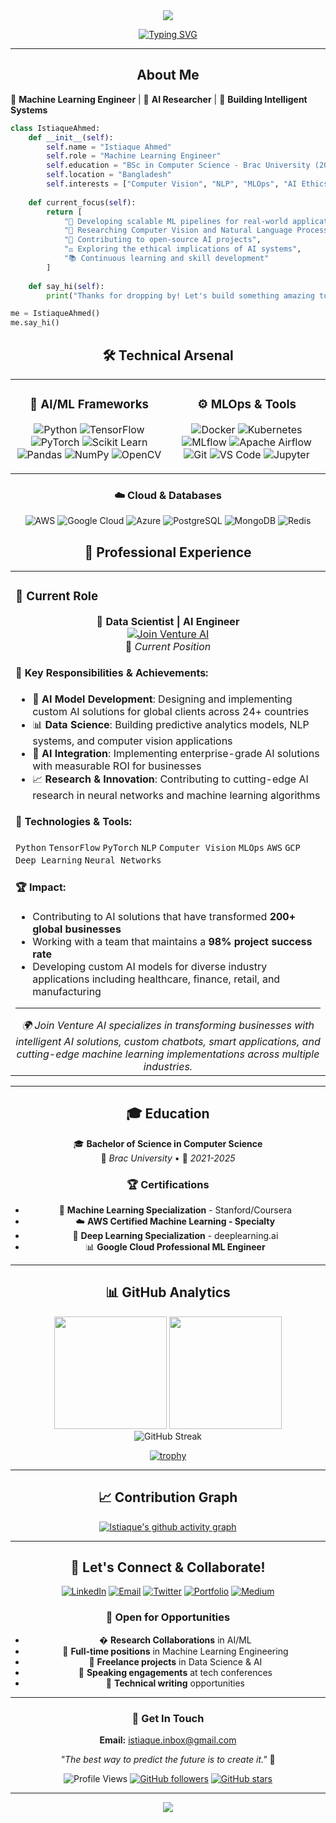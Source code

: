 <div align="center">
  <img src="https://readme-typing-svg.herokuapp.com/?lines=Hi,%20I'm%20Istiaque%20Ahmed!%20👋;Machine%20Learning%20Engineer%20🤖;AI%20Researcher%20🧠;Building%20Intelligent%20Systems%20🚀&center=true&width=800&height=45">
</div>

<div align="center">
  
[![Typing SVG](https://readme-typing-svg.herokuapp.com/?lines=Welcome+to+my+GitHub+Profile!;Passionate+about+ML+%26+AI;Always+learning+something+new!&center=true&width=500&height=50)](https://git.io/typing-svg)

</div>

---

<div align="center">
  <h2> About Me</h2>
</div>

🤖 **Machine Learning Engineer** | 🧠 **AI Researcher** | 🚀 **Building Intelligent Systems**

```python
class IstiaqueAhmed:
    def __init__(self):
        self.name = "Istiaque Ahmed"
        self.role = "Machine Learning Engineer"
        self.education = "BSc in Computer Science - Brac University (2021-2025)"
        self.location = "Bangladesh"
        self.interests = ["Computer Vision", "NLP", "MLOps", "AI Ethics"]
        
    def current_focus(self):
        return [
            "🔬 Developing scalable ML pipelines for real-world applications",
            "🧠 Researching Computer Vision and Natural Language Processing",
            "🌟 Contributing to open-source AI projects",
            "⚖️ Exploring the ethical implications of AI systems",
            "📚 Continuous learning and skill development"
        ]
    
    def say_hi(self):
        print("Thanks for dropping by! Let's build something amazing together! 🚀")

me = IstiaqueAhmed()
me.say_hi()
```

<div align="center">
  <h2>🛠️ Technical Arsenal</h2>
</div>

<table align="center">
<tr>
<td align="center" width="50%">

### 🧠 AI/ML Frameworks
![Python](https://img.shields.io/badge/Python-3776AB?style=for-the-badge&logo=python&logoColor=white)
![TensorFlow](https://img.shields.io/badge/TensorFlow-FF6F00?style=for-the-badge&logo=tensorflow&logoColor=white)
![PyTorch](https://img.shields.io/badge/PyTorch-EE4C2C?style=for-the-badge&logo=pytorch&logoColor=white)
![Scikit Learn](https://img.shields.io/badge/scikit--learn-F7931E?style=for-the-badge&logo=scikit-learn&logoColor=white)
![Pandas](https://img.shields.io/badge/pandas-150458?style=for-the-badge&logo=pandas&logoColor=white)
![NumPy](https://img.shields.io/badge/numpy-013243?style=for-the-badge&logo=numpy&logoColor=white)
![OpenCV](https://img.shields.io/badge/opencv-5C3EE8?style=for-the-badge&logo=opencv&logoColor=white)

</td>
<td align="center" width="50%">

### ⚙️ MLOps & Tools
![Docker](https://img.shields.io/badge/Docker-2496ED?style=for-the-badge&logo=docker&logoColor=white)
![Kubernetes](https://img.shields.io/badge/Kubernetes-326CE5?style=for-the-badge&logo=kubernetes&logoColor=white)
![MLflow](https://img.shields.io/badge/MLflow-0194E2?style=for-the-badge&logo=mlflow&logoColor=white)
![Apache Airflow](https://img.shields.io/badge/Apache%20Airflow-017CEE?style=for-the-badge&logo=Apache%20Airflow&logoColor=white)
![Git](https://img.shields.io/badge/git-F05032?style=for-the-badge&logo=git&logoColor=white)
![VS Code](https://img.shields.io/badge/VS%20Code-007ACC?style=for-the-badge&logo=visual-studio-code&logoColor=white)
![Jupyter](https://img.shields.io/badge/Jupyter-F37626?style=for-the-badge&logo=Jupyter&logoColor=white)

</td>
</tr>
</table>

<div align="center">

### ☁️ Cloud & Databases
![AWS](https://img.shields.io/badge/AWS-232F3E?style=for-the-badge&logo=amazonaws&logoColor=white)
![Google Cloud](https://img.shields.io/badge/Google_Cloud-4285F4?style=for-the-badge&logo=googlecloud&logoColor=white)
![Azure](https://img.shields.io/badge/Microsoft_Azure-0089D0?style=for-the-badge&logo=microsoft-azure&logoColor=white)
![PostgreSQL](https://img.shields.io/badge/PostgreSQL-316192?style=for-the-badge&logo=postgresql&logoColor=white)
![MongoDB](https://img.shields.io/badge/MongoDB-4EA94B?style=for-the-badge&logo=mongodb&logoColor=white)
![Redis](https://img.shields.io/badge/redis-DC382D?style=for-the-badge&logo=redis&logoColor=white)

</div>


<div align="center">
  <h2>💼 Professional Experience</h2>
</div>

<div align="center">
<table>
<tr>
<td width="100%">

### 🚀 Current Role

<div align="center">

**🤖 Data Scientist | AI Engineer**  
[![Join Venture AI](https://img.shields.io/badge/Join_Venture_AI-FF6B35?style=for-the-badge&logo=artificial-intelligence&logoColor=white)](https://www.joinventureai.com/)  
📅 *Current Position*

</div>

#### 🔬 Key Responsibilities & Achievements:
- 🧠 **AI Model Development**: Designing and implementing custom AI solutions for global clients across 24+ countries
- 📊 **Data Science**: Building predictive analytics models, NLP systems, and computer vision applications
- 🤖 **AI Integration**: Implementing enterprise-grade AI solutions with measurable ROI for businesses
- 📈 **Research & Innovation**: Contributing to cutting-edge AI research in neural networks and machine learning algorithms

#### 🌟 Technologies & Tools:
`Python` `TensorFlow` `PyTorch` `NLP` `Computer Vision` `MLOps` `AWS` `GCP` `Deep Learning` `Neural Networks`

#### 🏆 Impact:
- Contributing to AI solutions that have transformed **200+ global businesses**
- Working with a team that maintains a **98% project success rate**
- Developing custom AI models for diverse industry applications including healthcare, finance, retail, and manufacturing

---

<div align="center">
  <em>🌍 Join Venture AI specializes in transforming businesses with intelligent AI solutions, custom chatbots, smart applications, and cutting-edge machine learning implementations across multiple industries.</em>
</div>

</td>
</tr>
</table>
</div>

---

<div align="center">
  <h2>🎓 Education </h2>
</div>

<div align="center">

🎓 **Bachelor of Science in Computer Science**  
📍 *Brac University* • 📅 *2021-2025*

### 🏆 Certifications
- 🧠 **Machine Learning Specialization** - Stanford/Coursera
- ☁️ **AWS Certified Machine Learning - Specialty**
- 🐍 **Deep Learning Specialization** - deeplearning.ai
- 📊 **Google Cloud Professional ML Engineer**

</div>

---

<div align="center">
  <h2>📊 GitHub Analytics</h2>
</div>

<div align="center">
  <img height="180em" src="https://github-readme-stats.vercel.app/api?username=IstiaqueAhmd&show_icons=true&theme=tokyonight&include_all_commits=true&count_private=true"/>
  <img height="180em" src="https://github-readme-stats.vercel.app/api/top-langs/?username=IstiaqueAhmd&layout=compact&langs_count=8&theme=tokyonight"/>
</div>

<div align="center">
  <img src="https://github-readme-streak-stats.herokuapp.com/?user=IstiaqueAhmd&theme=tokyonight" alt="GitHub Streak"/>
</div>

<div align="center">
  
[![trophy](https://github-profile-trophy.vercel.app/?username=IstiaqueAhmd&theme=onedark&column=7)](https://github.com/ryo-ma/github-profile-trophy)

</div>

---

<div align="center">
  <h2>📈 Contribution Graph</h2>
  
[![Istiaque's github activity graph](https://github-readme-activity-graph.vercel.app/graph?username=IstiaqueAhmd&theme=tokyo-night)](https://github.com/ashutosh00710/github-readme-activity-graph)

</div>

---

<div align="center">
  <h2>🤝 Let's Connect & Collaborate!</h2>
</div>

<div align="center">

[![LinkedIn](https://img.shields.io/badge/LinkedIn-0077B5?style=for-the-badge&logo=linkedin&logoColor=white)](https://linkedin.com/in/istiaque-ahmd/)
[![Email](https://img.shields.io/badge/Email-D14836?style=for-the-badge&logo=gmail&logoColor=white)](mailto:istiaque.inbox@gmail.com)
[![Twitter](https://img.shields.io/badge/Twitter-1DA1F2?style=for-the-badge&logo=twitter&logoColor=white)](#)
[![Portfolio](https://img.shields.io/badge/Portfolio-FF5722?style=for-the-badge&logo=website&logoColor=white)](#)
[![Medium](https://img.shields.io/badge/Medium-12100E?style=for-the-badge&logo=medium&logoColor=white)](#)

</div>

<div align="center">
  
### 💼 Open for Opportunities
- � **Research Collaborations** in AI/ML
- 💼 **Full-time positions** in Machine Learning Engineering
- 🎯 **Freelance projects** in Data Science & AI
- 🎤 **Speaking engagements** at tech conferences
- 📝 **Technical writing** opportunities

</div>

---

<div align="center">
  
### 📧 Get In Touch
**Email:** [istiaque.inbox@gmail.com](mailto:istiaque.inbox@gmail.com)

*"The best way to predict the future is to create it."* 🚀

</div>

<div align="center">
  
![Profile Views](https://komarev.com/ghpvc/?username=IstiaqueAhmd&color=brightgreen&style=flat-square&label=Profile+Views)
[![GitHub followers](https://img.shields.io/github/followers/IstiaqueAhmd?style=social)](https://github.com/IstiaqueAhmd)
[![GitHub stars](https://img.shields.io/github/stars/IstiaqueAhmd?style=social)](https://github.com/IstiaqueAhmd)

</div>

---

<div align="center">
  <img src="https://capsule-render.vercel.app/api?type=waving&color=gradient&height=100&section=footer"/>
</div>

